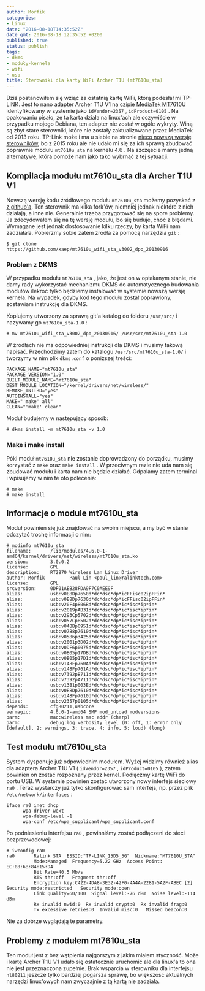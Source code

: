 ```yaml
---
author: Morfik
categories:
- Linux
date: "2016-08-18T14:35:52Z"
date_gmt: 2016-08-18 12:35:52 +0200
published: true
status: publish
tags:
- dkms
- moduły-kernela
- wifi
- usb
title: Sterowniki dla karty WiFi Archer T1U (mt7610u_sta)
---
```


Dziś postanowiłem się wziąć za ostatnią kartę WiFi, którą podesłał mi TP-LINK. Jest to nano adapter
Archer T1U V1 na [czipie MediaTek MT7610U](https://wikidevi.com/wiki/TP-LINK_TL-WDN5200)
identyfikowany w systemie jako `idVendor=2357` , `idProduct=0105` . Na opakowaniu pisało, że ta
karta działa na linux'ach ale oczywiście w przypadku mojego Debiana, ten adapter nie został w ogóle
wykryty. Winą są zbyt stare sterowniki, które nie zostały zaktualizowane przez MediaTek od 2013
roku. TP-Link może i ma u siebie na stronie [nieco nowszą wersję
sterowników](http://www.tp-link.com/en/download/Archer-T1U.html#Driver), bo z 2015 roku ale nie
udało mi się za ich sprawą zbudować poprawnie modułu `mt7610u_sta` na kernelu 4.6 . Na szczęście
mamy jedną alternatywę, która pomoże nam jako tako wybrnąć z tej sytuacji.

<!--more-->
## Kompilacja modułu mt7610u\_sta dla Archer T1U V1

Nowszą wersję kodu źródłowego modułu `mt7610u_sta` możemy pozyskać z [z
github'a](https://github.com/xaep/mt7610u_wifi_sta_v3002_dpo_20130916). Ten sterownik ma kilka
fork'ów, niemniej jednak niektóre z nich działają, a inne nie. Generalnie trzeba przygotować się na
spore problemy. Ja zdecydowałem się na tę wersję modułu, bo się buduje, choć z błędami. Wymagane
jest jednak dostosowanie kilku rzeczy, by karta WiFi nam zadziałała. Pobierzmy sobie zatem źródła za
pomocą narzędzia `git` :

    $ git clone https://github.com/xaep/mt7610u_wifi_sta_v3002_dpo_20130916

### Problem z DKMS

W przypadku modułu `mt7610u_sta` , jako, że jest on w opłakanym stanie, nie damy rady wykorzystać
mechanizmu DKMS do automatycznego budowania modułów ilekroć tylko będziemy instalować w systemie
nowszą wersję kernela. Na wypadek, gdyby kod tego modułu został poprawiony, zostawiam instrukcję dla
DKMS.

Kopiujemy utworzony za sprawą git'a katalog do folderu `/usr/src/` i nazywamy go `mt7610u_sta-1.0` :

    # mv mt7610u_wifi_sta_v3002_dpo_20130916/ /usr/src/mt7610u_sta-1.0

W źródłach nie ma odpowiedniej instrukcji dla DKMS i musimy takową napisać. Przechodzimy zatem do
katalogu `/usr/src/mt7610u_sta-1.0/` i tworzymy w nim plik `dkms.conf` o poniższej treści:

    PACKAGE_NAME="mt7610u_sta"
    PACKAGE_VERSION="1.0"
    BUILT_MODULE_NAME="mt7610u_sta"
    DEST_MODULE_LOCATION="/kernel/drivers/net/wireless/"
    REMAKE_INITRD="yes"
    AUTOINSTALL="yes"
    MAKE="'make' all"
    CLEAN="'make' clean"

Moduł budujemy w następujący sposób:

    # dkms install -m mt7610u_sta -v 1.0

### Make i make install

Póki moduł `mt7610u_sta` nie zostanie doprowadzony do porządku, musimy korzystać z `make` oraz `make
install` . W przeciwnym razie nie uda nam się zbudować modułu i karta nam nie będzie działać.
Odpalamy zatem terminal i wpisujemy w nim te oto polecenia:

    # make
    # make install

## Informacje o module mt7610u\_sta

Moduł powinien się już znajdować na swoim miejscu, a my być w stanie odczytać trochę informacji o
nim:

    # modinfo mt7610u_sta
    filename:       /lib/modules/4.6.0-1-amd64/kernel/drivers/net/wireless/mt7610u_sta.ko
    version:        3.0.0.2
    license:        GPL
    description:    RT2870 Wireless Lan Linux Driver
    author: Morfik         Paul Lin <paul_lin@ralinktech.com>
    license:        GPL
    srcversion:     0DF01AEB28FDA9F7C0AEE9F
    alias:          usb:v0E8Dp7650d*dc*dsc*dp*icFFisc02ipFFin*
    alias:          usb:v0E8Dp7630d*dc*dsc*dp*icFFisc02ipFFin*
    alias:          usb:v20F4p806Bd*dc*dsc*dp*ic*isc*ip*in*
    alias:          usb:v2019pAB31d*dc*dsc*dp*ic*isc*ip*in*
    alias:          usb:v293Cp5702d*dc*dsc*dp*ic*isc*ip*in*
    alias:          usb:v057Cp8502d*dc*dsc*dp*ic*isc*ip*in*
    alias:          usb:v04BBp0951d*dc*dsc*dp*ic*isc*ip*in*
    alias:          usb:v07B8p7610d*dc*dsc*dp*ic*isc*ip*in*
    alias:          usb:v0586p3425d*dc*dsc*dp*ic*isc*ip*in*
    alias:          usb:v2001p3D02d*dc*dsc*dp*ic*isc*ip*in*
    alias:          usb:v0DF6p0075d*dc*dsc*dp*ic*isc*ip*in*
    alias:          usb:v0B05p17DBd*dc*dsc*dp*ic*isc*ip*in*
    alias:          usb:v0B05p17D1d*dc*dsc*dp*ic*isc*ip*in*
    alias:          usb:v148Fp760Ad*dc*dsc*dp*ic*isc*ip*in*
    alias:          usb:v148Fp761Ad*dc*dsc*dp*ic*isc*ip*in*
    alias:          usb:v7392pB711d*dc*dsc*dp*ic*isc*ip*in*
    alias:          usb:v7392pA711d*dc*dsc*dp*ic*isc*ip*in*
    alias:          usb:v13B1p003Ed*dc*dsc*dp*ic*isc*ip*in*
    alias:          usb:v0E8Dp7610d*dc*dsc*dp*ic*isc*ip*in*
    alias:          usb:v148Fp7610d*dc*dsc*dp*ic*isc*ip*in*
    alias:          usb:v2357p0105d*dc*dsc*dp*ic*isc*ip*in*
    depends:        cfg80211,usbcore
    vermagic:       4.6.0-1-amd64 SMP mod_unload modversions
    parm:           mac:wireless mac addr (charp)
    parm:           debug:log verbosity level (0: off, 1: error only [default], 2: warnings, 3: trace, 4: info, 5: loud) (long)

## Test modułu mt7610u\_sta

System dysponuje już odpowiednim modułem. Wyżej widzimy również alias dla adaptera Archer T1U V1 (
`idVendor=2357` , `idProduct=0105` ), zatem powinien on zostać rozpoznany przez kernel. Podłączmy
kartę WiFi do portu USB. W systemie powinien zostać utworzony nowy interfejs sieciowy `ra0` . Teraz
wystarczy już tylko skonfigurować sam interfejs, np. przez plik `/etc/network/interfaces` :

    iface ra0 inet dhcp
          wpa-driver wext
          wpa-debug-level -1
          wpa-conf /etc/wpa_supplicant/wpa_supplicant.conf

Po podniesieniu interfejsu `ra0` , powinniśmy zostać podłączeni do sieci bezprzewodowej:

    # iwconfig ra0
    ra0       Ralink STA  ESSID:"TP-LINK_15D5_5G"  Nickname:"MT7610U_STA"
              Mode:Managed  Frequency=5.22 GHz  Access Point: EC:08:6B:84:15:D4
              Bit Rate=40.5 Mb/s
              RTS thr:off   Fragment thr:off
              Encryption key:C422-4DA8-3E32-42F0-4A4A-2281-5A2F-ABEC [2]   Security mode:restricted   Security mode:open
              Link Quality=60/100  Signal level:-76 dBm  Noise level:-114 dBm
              Rx invalid nwid:0  Rx invalid crypt:0  Rx invalid frag:0
              Tx excessive retries:0  Invalid misc:0   Missed beacon:0

Nie za dobrze wyglądają te parametry.

## Problemy z modułem mt7610u\_sta

Ten moduł jest z bez wątpienia najgorszym z jakim miałem styczność. Może i kartę Archer T1U V1 udało
się ostatecznie uruchomić ale dla linux'a to ona nie jest przeznaczona zupełnie. Brak wsparcia w
sterowniku dla interfejsu `nl80211` jeszcze tylko bardziej pogarsza sprawę, bo większość aktualnych
narzędzi linux'owych nam zwyczajnie z tą kartą nie zadziała.
